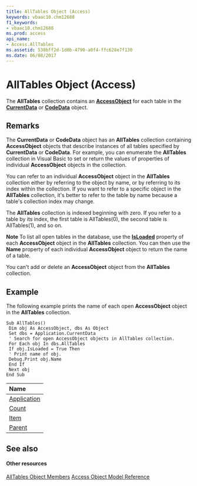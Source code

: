```yaml
---
title: AllTables Object (Access)
keywords: vbaac10.chm12688
f1_keywords:
- vbaac10.chm12688
ms.prod: access
api_name:
- Access.AllTables
ms.assetid: 530bff2d-1d0b-4790-a0f4-ffc628e7f130
ms.date: 06/08/2017
---
```



# AllTables Object (Access)

The  **AllTables** collection contains an **[AccessObject](accessobject-object-access.md)** for each table in the **[CurrentData](http://msdn.microsoft.com/library/c8d3f74f-050d-e1be-9496-2f1e20996066%28Office.15%29.aspx)** or **[CodeData](http://msdn.microsoft.com/library/fc207136-4d18-2c7d-ffe6-0e1ad7c2fc32%28Office.15%29.aspx)** object.


## Remarks

The  **CurrentData** or **CodeData** object has an **AllTables** collection containing **AccessObject** objects that describe instances of all tables specified by **CurrentData** or **CodeData**. For example, you can enumerate the **AllTables** collection in Visual Basic to set or return the values of properties of individual **AccessObject** objects in the collection.

You can refer to an individual  **AccessObject** object in the **AllTables** collection either by referring to the object by name, or by referring to its index within the collection. If you want to refer to a specific object in the **AllTables** collection, it's better to refer to the table by name because a table's collection index may change.

The  **AllTables** collection is indexed beginning with zero. If you refer to a table by its index, the first table is AllTables(0), the second table is AllTables(1), and so on.


 **Note**   To list all open tables in the database, use the **[IsLoaded](http://msdn.microsoft.com/library/5e68398c-8a95-f3e1-87ec-e2d637f34429%28Office.15%29.aspx)** property of each **AccessObject** object in the **AllTables** collection. You can then use the **Name** property of each individual **AccessObject** object to return the name of a table.

You can't add or delete an  **AccessObject** object from the **AllTables** collection.


## Example

The following example prints the name of each open  **AccessObject** object in the **AllTables** collection.


```
Sub AllTables() 
 Dim obj As AccessObject, dbs As Object 
 Set dbs = Application.CurrentData 
 ' Search for open AccessObject objects in AllTables collection. 
 For Each obj In dbs.AllTables 
 If obj.IsLoaded = True Then 
 ' Print name of obj. 
 Debug.Print obj.Name 
 End If 
 Next obj 
End Sub
```



|**Name**|
|:-----|
|[Application](http://msdn.microsoft.com/library/2c5c5433-abca-1c36-af82-3b5dbf12c793%28Office.15%29.aspx)|
|[Count](http://msdn.microsoft.com/library/f89a096e-e88c-ffcf-430b-8736c60d5bb9%28Office.15%29.aspx)|
|[Item](http://msdn.microsoft.com/library/87e8e90d-abfe-c15b-f450-c82a8292fc93%28Office.15%29.aspx)|
|[Parent](http://msdn.microsoft.com/library/41801b04-da13-c917-8692-d6d56bd45516%28Office.15%29.aspx)|

## See also


#### Other resources


[AllTables Object Members](http://msdn.microsoft.com/library/29ac5838-ff13-b187-8f1e-54e7a533d084%28Office.15%29.aspx)
[Access Object Model Reference](http://msdn.microsoft.com/library/2de134a4-6c5c-d2a3-8377-f4dd973ba650%28Office.15%29.aspx)
